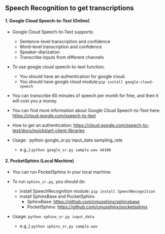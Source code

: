## Speech Recognition to get transcriptions

#### 1. Google Cloud Speech-to-Text (Online)
* Google Cloud Speech-to-Text supports:
    * Sentence-level transcription and confidence
    * Word-level transcription and confidence
    * Speaker-diarization
    * Transcribe inputs from different channels
* To use google cloud speech-to-text function:
    * You should have an authentication for google cloud.
    * You should have google cloud module:`pip install google-cloud-speech`
* You can transcribe 60 minutes of speech per month for free, and then it will cost you a money.
* You can find more information about Google Cloud Speech-to-Text here:
https://cloud.google.com/speech-to-text
* How to get an authentication: https://cloud.google.com/speech-to-text/docs/quickstart-client-libraries

* Usage: `python google_sr.py input_data sampling_rate
    * e.g.,) `python google_sr.py sample.wav 44100`  

#### 2. PocketSphinx (Local Machine)
* You can run PocketSphinx in your local machine. 
* To run `sphinx_sr.py`, you should do:
    * install SpeechRecognition module: `pip install SpeechRecognition` 
    * install SphinxBase and PocketSphinx
        * SphinxBase: https://github.com/cmusphinx/sphinxbase
        * PocketSphinx: https://github.com/cmusphinx/pocketsphinx
        
* Usage: `python sphinx_sr.py input_data`
    * e.g.,) `python sphinx_sr.py sample.wav`